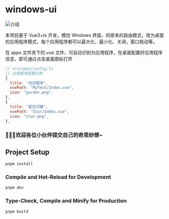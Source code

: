 # windows-ui

![介绍](https://raw.githubusercontent.com/yuumigift/windows-ui/master/public/img/intro.png)

本项目基于 Vue3+ts 开发，模仿 Windows 界面，将原本的路由模式，改为桌面的应用程序模式，每个应用程序都可以最大化、最小化、关闭，窗口拖动等。

在 apps 文件夹下的.vue 文件，可自动识别为应用程序，在桌面配置好应用程序信息，即可通过点击桌面图标打开

```js
// src/apps/config.ts
// 应用程序配置示例
{
  title: "测试程序",
  vuePath: "MyTest/Index.vue",
  icon: "garden.png",
},
{
  title: "星空闪耀",
  vuePath: "Star/Index.vue",
  icon: "star.png",
},
```

### 🍒🍒🍒欢迎各位小伙伴提交自己的奇思妙想~

## Project Setup

```sh
pnpm install
```

### Compile and Hot-Reload for Development

```sh
pnpm dev
```

### Type-Check, Compile and Minify for Production

```sh
pnpm build
```
